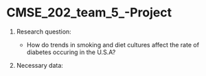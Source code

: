 # CMSE_202_team_5_-Project

1) Research question:

	- How do trends in smoking and diet cultures affect the rate of diabetes occuring in the U.S.A?

2) Necessary data:



























